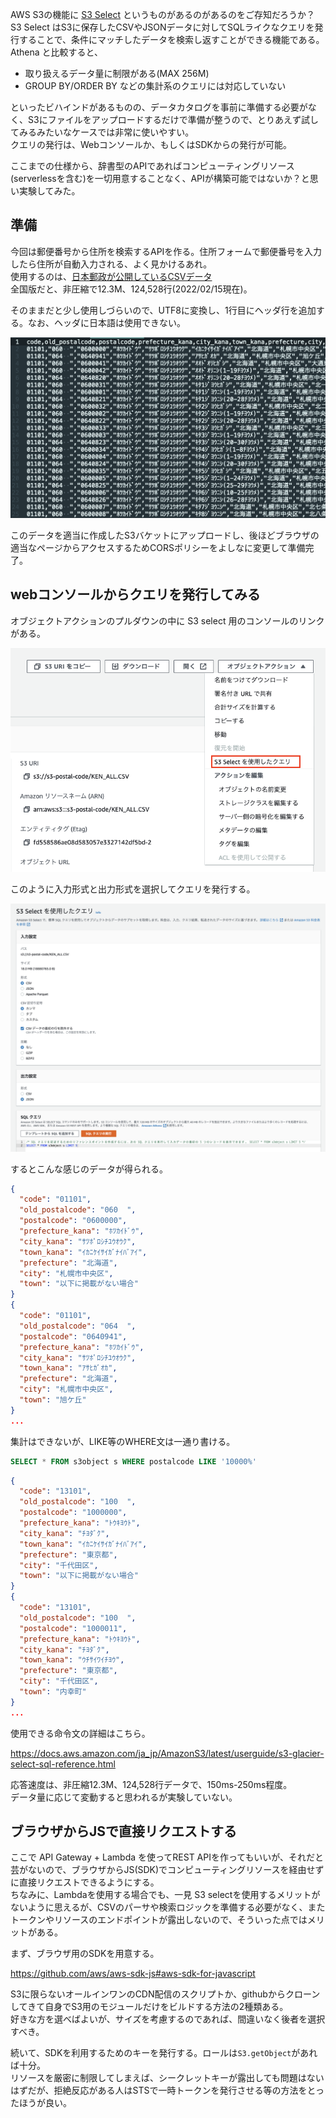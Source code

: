 <!--
title:   実はS3にCSVをアップロードするだけで辞書型参照のAPIが作成できる
tags:    aws,s3
id:      289970d48d432b106f1b
private: true
-->


AWS S3の機能に [S3 Select](https://aws.amazon.com/jp/blogs/news/querying-data-without-servers-or-databases-using-amazon-s3-select/) というものがあるのがあるのをご存知だろうか？  
S3 Select はS3に保存したCSVやJSONデータに対してSQLライクなクエリを発行することで、条件にマッチしたデータを検索し返すことができる機能である。  
Athena と比較すると、
- 取り扱えるデータ量に制限がある(MAX 256M)
- GROUP BY/ORDER BY などの集計系のクエリには対応していない

といったビハインドがあるものの、データカタログを事前に準備する必要がなく、S3にファイルをアップロードするだけで準備が整うので、とりあえず試してみるみたいなケースでは非常に使いやすい。  
クエリの発行は、Webコンソールか、もしくはSDKからの発行が可能。

ここまでの仕様から、辞書型のAPIであればコンピューティングリソース(serverlessを含む)を一切用意することなく、APIが構築可能ではないか？と思い実験してみた。

## 準備

今回は郵便番号から住所を検索するAPIを作る。住所フォームで郵便番号を入力したら住所が自動入力される、よく見かけるあれ。  
使用するのは、[日本郵政が公開しているCSVデータ](https://www.post.japanpost.jp/zipcode/dl/oogaki-zip.html)  
全国版だと、非圧縮で12.3M、124,528行(2022/02/15現在)。

そのままだと少し使用しづらいので、UTF8に変換し、1行目にヘッダ行を追加する。なお、ヘッダに日本語は使用できない。

![01_csv](./images/2022-02-15_s3_select/01_csv.png)

このデータを適当に作成したS3バケットにアップロードし、後ほどブラウザの適当なページからアクセスするためCORSポリシーをよしなに変更して準備完了。

## webコンソールからクエリを発行してみる

オブジェクトアクションのプルダウンの中に S3 select 用のコンソールのリンクがある。

![02_web-console-link](./images/2022-02-15_s3_select/02_web-console-link.png)

このように入力形式と出力形式を選択してクエリを発行する。

![02_web-console-link](./images/2022-02-15_s3_select/03_web-console.png)

するとこんな感じのデータが得られる。

```json
{
  "code": "01101",
  "old_postalcode": "060  ",
  "postalcode": "0600000",
  "prefecture_kana": "ﾎﾂｶｲﾄﾞｳ",
  "city_kana": "ｻﾂﾎﾟﾛｼﾁﾕｳｵｳｸ",
  "town_kana": "ｲｶﾆｹｲｻｲｶﾞﾅｲﾊﾞｱｲ",
  "prefecture": "北海道",
  "city": "札幌市中央区",
  "town": "以下に掲載がない場合"
}
{
  "code": "01101",
  "old_postalcode": "064  ",
  "postalcode": "0640941",
  "prefecture_kana": "ﾎﾂｶｲﾄﾞｳ",
  "city_kana": "ｻﾂﾎﾟﾛｼﾁﾕｳｵｳｸ",
  "town_kana": "ｱｻﾋｶﾞｵｶ",
  "prefecture": "北海道",
  "city": "札幌市中央区",
  "town": "旭ケ丘"
}
...
```

集計はできないが、LIKE等のWHERE文は一通り書ける。

```sql
SELECT * FROM s3object s WHERE postalcode LIKE '10000%'
```

```json
{
  "code": "13101",
  "old_postalcode": "100  ",
  "postalcode": "1000000",
  "prefecture_kana": "ﾄｳｷﾖｳﾄ",
  "city_kana": "ﾁﾖﾀﾞｸ",
  "town_kana": "ｲｶﾆｹｲｻｲｶﾞﾅｲﾊﾞｱｲ",
  "prefecture": "東京都",
  "city": "千代田区",
  "town": "以下に掲載がない場合"
}
{
  "code": "13101",
  "old_postalcode": "100  ",
  "postalcode": "1000011",
  "prefecture_kana": "ﾄｳｷﾖｳﾄ",
  "city_kana": "ﾁﾖﾀﾞｸ",
  "town_kana": "ｳﾁｻｲﾜｲﾁﾖｳ",
  "prefecture": "東京都",
  "city": "千代田区",
  "town": "内幸町"
}
...
```

使用できる命令文の詳細はこちら。

https://docs.aws.amazon.com/ja_jp/AmazonS3/latest/userguide/s3-glacier-select-sql-reference.html

応答速度は、非圧縮12.3M、124,528行データで、150ms-250ms程度。  
データ量に応じて変動すると思われるが実験していない。

## ブラウザからJSで直接リクエストする

ここで API Gateway + Lambda を使ってREST APIを作ってもいいが、それだと芸がないので、ブラウザからJS(SDK)でコンピューティングリソースを経由せずに直接リクエストできるようにする。  
ちなみに、Lambdaを使用する場合でも、一見 S3 selectを使用するメリットがないように思えるが、CSVのパーサや検索ロジックを準備する必要がなく、またトークンやリソースのエンドポイントが露出しないので、そういった点ではメリットがある。  

まず、ブラウザ用のSDKを用意する。  

https://github.com/aws/aws-sdk-js#aws-sdk-for-javascript

S3に限らないオールインワンのCDN配信のスクリプトか、githubからクローンしてきて自身でS3用のモジュールだけをビルドする方法の2種類ある。  
好きな方を選べばよいが、サイズを考慮するのであれば、間違いなく後者を選択すべき。

続いて、SDKを利用するためのキーを発行する。ロールは`S3.getObject`があれば十分。  
リソースを厳密に制限してしまえば、シークレットキーが露出しても問題はないはずだが、拒絶反応がある人はSTSで一時トークンを発行させる等の方法をとったほうが良い。
